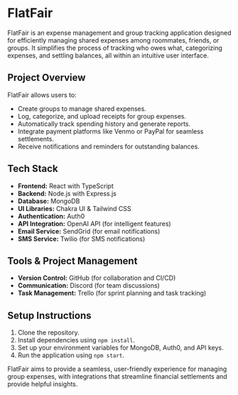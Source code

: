 # FlatFair

FlatFair is an expense management and group tracking application designed for efficiently managing shared expenses among roommates, friends, or groups. It simplifies the process of tracking who owes what, categorizing expenses, and settling balances, all within an intuitive user interface.

## Project Overview
FlatFair allows users to:
- Create groups to manage shared expenses.
- Log, categorize, and upload receipts for group expenses.
- Automatically track spending history and generate reports.
- Integrate payment platforms like Venmo or PayPal for seamless settlements.
- Receive notifications and reminders for outstanding balances.

## Tech Stack
- **Frontend:** React with TypeScript
- **Backend:** Node.js with Express.js
- **Database:** MongoDB
- **UI Libraries:** Chakra UI & Tailwind CSS
- **Authentication:** Auth0
- **API Integration:** OpenAI API (for intelligent features)
- **Email Service:** SendGrid (for email notifications)
- **SMS Service:** Twilio (for SMS notifications)

## Tools & Project Management
- **Version Control:** GitHub (for collaboration and CI/CD)
- **Communication:** Discord (for team discussions)
- **Task Management:** Trello (for sprint planning and task tracking)

## Setup Instructions
1. Clone the repository.
2. Install dependencies using `npm install`.
3. Set up your environment variables for MongoDB, Auth0, and API keys.
4. Run the application using `npm start`.

FlatFair aims to provide a seamless, user-friendly experience for managing group expenses, with integrations that streamline financial settlements and provide helpful insights.
